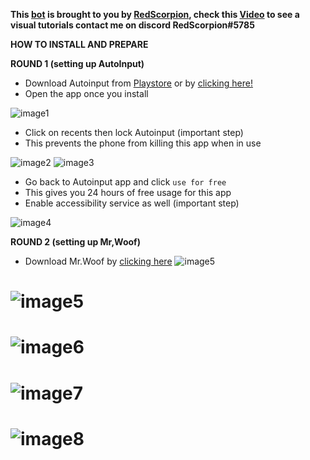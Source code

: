 **This [**bot**](https://github.com/capRS/mrwoof/) is brought to you by [**RedScorpion**](https://www.youtube.com/channel/UCldtxjrCMtRHJzCUuA8b3kw), check this [**Video**](https://www.youtube.com/watch?v=g7m6EBFWzKM) to see a visual tutorials contact me on discord RedScorpion#5785**

**HOW TO INSTALL AND PREPARE**

**ROUND 1 (setting up AutoInput)**
* Download Autoinput from [Playstore](https://play.google.com/store/apps/details?id=com.joaomgcd.autoinput) or by [clicking here!](https://drive.google.com/file/d/1nraHmTzsEQM1nddiqRwO9AR-6jYJKxbV/view?usp=sharing)
* Open the app once you install

![image1](https://i.imgur.com/l3oY7cW.png)

* Click on recents then lock Autoinput (important step)
* This prevents the phone from killing this app when in use

![image2](https://i.imgur.com/vkSNXIg.png)
![image3](https://i.imgur.com/joBTbv8.jpg)

* Go back to Autoinput app and click ```use for free```
* This gives you 24 hours of free usage for this app
* Enable accessibility service as well (important step)

![image4](https://i.imgur.com/fyiYVrV.jpg)

**ROUND 2 (setting up Mr,Woof)**
* Download Mr.Woof by [clicking here]()
![image5](https://i.imgur.com/I8Rd5n4.png)

# ![image5]()
# ![image6]()
# ![image7]()
# ![image8]()
